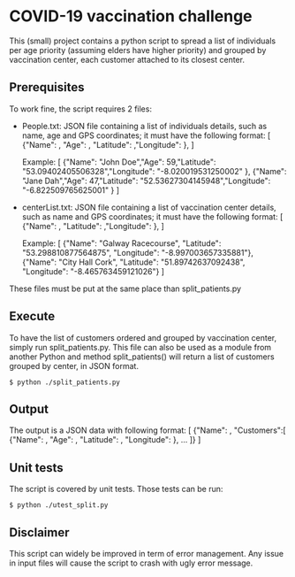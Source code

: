 # COVID-19 vaccination challenge

This (small) project contains a python script to spread a list of individuals per age priority (assuming elders have higher priority) and grouped by vaccination center, each customer attached to its closest center.

## Prerequisites

To work fine, the script requires 2 files:
 - People.txt: JSON file containing a list of individuals details, such as name, age and GPS coordinates; it must have the following format:
    [
        {"Name": <str>, "Age": <int>, "Latitude": <str>,"Longitude": <str> },
    ]

   Example:
    [
        {"Name": "John Doe","Age": 59,"Latitude": "53.09402405506328","Longitude": "-8.020019531250002" },
        {"Name": "Jane Dah","Age": 47,"Latitude": "52.53627304145948","Longitude": "-6.822509765625001" }
    ]

 - centerList.txt: JSON file containing a list of vaccination center details, such as name and GPS coordinates; it must have the following format:
    [
        {"Name": <str>, "Latitude": <str>,"Longitude": <str> },
    ]

   Example:
    [
        {"Name": "Galway Racecourse", "Latitude": "53.298810877564875", "Longitude": "-8.997003657335881"},
        {"Name": "City Hall Cork", "Latitude": "51.89742637092438", "Longitude": "-8.465763459121026"}
    ]

These files must be put at the same place than split_patients.py

## Execute

To have the list of customers ordered and grouped by vaccination center, simply run split_patients.py.
This file can also be used as a module from another Python and method split_patients() will return a list of customers grouped by center, in JSON format.

`$ python ./split_patients.py`

## Output

The output is a JSON data with following format:
[
    {"Name": <str>, "Customers":[
        {"Name": <str>, "Age": <int>, "Latitude": <str>, "Longitude": <str>},
        ...
    ]}
]

## Unit tests

The script is covered by unit tests.
Those tests can be run:

`$ python ./utest_split.py`

## Disclaimer

This script can widely be improved in term of error management. Any issue in input files will cause the script to crash with ugly error message.